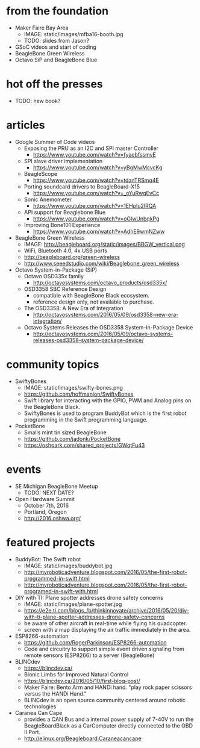 # from the foundation
* Maker Faire Bay Area
   * IMAGE: static/images/mfba16-booth.jpg
   * TODO: slides from Jason?
* GSoC videos and start of coding
* BeagleBone Green Wireless
* Octavo SiP and BeagleBone Blue

# hot off the presses
* TODO: new book?

# articles
* Google Summer of Code videos
   * Exposing the PRU as an I2C and SPI master Controller
      * https://www.youtube.com/watch?v=fyaebfssmyE
   * SPI slave driver implementation
      * https://www.youtube.com/watch?v=yBgMwMcvcKg
   * BeagleScope
      * https://www.youtube.com/watch?v=tdanTRSmq4E
   * Porting soundcard drivers to BeagleBoard-X15
      * https://www.youtube.com/watch?v=_oYuRwqEvCc
   * Sonic Anemometer
      * https://www.youtube.com/watch?v=1EHpIu2IRQA
   * API support for Beaglebone Blue
      * https://www.youtube.com/watch?v=oGlwUnbqkPg
   * Improving Bone101 Experience
      * https://www.youtube.com/watch?v=AdhE9wmNZww
* BeagleBone Green Wireless
   * IMAGE: http://beagleboard.org/static/images/BBGW_vertical.png
   * WiFi, Bluetooth 4.0, 4x USB ports
   * http://beagleboard.org/green-wireless
   * http://www.seeedstudio.com/wiki/Beaglebone_green_wireless
* Octavo System-in-Package (SiP)
   * Octavo OSD335x family
      * http://octavosystems.com/octavo_products/osd335x/
   * OSD3358 SBC Reference Design
      * compatible with BeagleBone Black ecosystem.
      * reference design only, not available to purchase.
   * The OSD3358: A New Era of Integration
      * http://octavosystems.com/2016/05/09/osd3358-new-era-integration/
   * Octavo Systems Releases the OSD3358 System-In-Package Device
      * http://octavosystems.com/2016/05/09/octavo-systems-releases-osd3358-system-package-device/

# community topics
* SwiftyBones
   * IMAGE: static/images/swifty-bones.png 
   * https://github.com/hoffmanjon/SwiftyBones
   * Swift library for interacting with the GPIO, PWM and Analog pins on the BeagleBone Black.
   * SwiftyBones is used to program BuddyBot which is the first robot programming in the Swift programming language.
* PocketBone
   * Smalls mint tin sized BeagleBone
   * https://github.com/jadonk/PocketBone
   * https://oshpark.com/shared_projects/GWqtFu43

# events
* SE Michigan BeagleBone Meetup
   * TODO: NEXT DATE?
* Open Hardware Summit
   * October 7th, 2016
   * Portland, Oregon
   * http://2016.oshwa.org/

# featured projects
* BuddyBot: The Swift robot 
   * IMAGE: static/images/buddybot.jpg
   * http://myroboticadventure.blogspot.com/2016/05/the-first-robot-programmed-in-swift.html
   * http://myroboticadventure.blogspot.com/2016/05/the-first-robot-programed-in-swift-with.html
* DIY with TI: Plane spotter addresses drone safety concerns
   * IMAGE: static/images/plane-spotter.jpg
   * https://e2e.ti.com/blogs_/b/thinkinnovate/archive/2016/05/20/diy-with-ti-plane-spotter-addresses-drone-safety-concerns
   * be aware of other aircraft in real-time while flying his quadcopter. 
   * screen with a map displaying the air traffic immediately in the area.
* ESP8266-automation
   * https://github.com/RogerParkinson/ESP8266-automation
   * Code and circuitry to support simple event driven signaling from remote sensors (ESP8266) to a server (BeagleBone) 
* BLINCdev
   * https://blincdev.ca/
   * Bionic Limbs for Improved Natural Control
   * https://blincdev.ca/2016/05/10/first-blog-post/
   * Maker Faire: Bento Arm and HANDi hand. "play rock paper scissors versus the HANDi Hand."
   * BLINCdev is an open source community centered around robotic technologies 
* Caranea Can Cape
   * provides a CAN Bus and a internal power supply of 7-40V to run the BeagleBoardBlack as a CarComputer directly connected to the OBD II Port. 
   * http://elinux.org/Beagleboard:Caraneacancape
